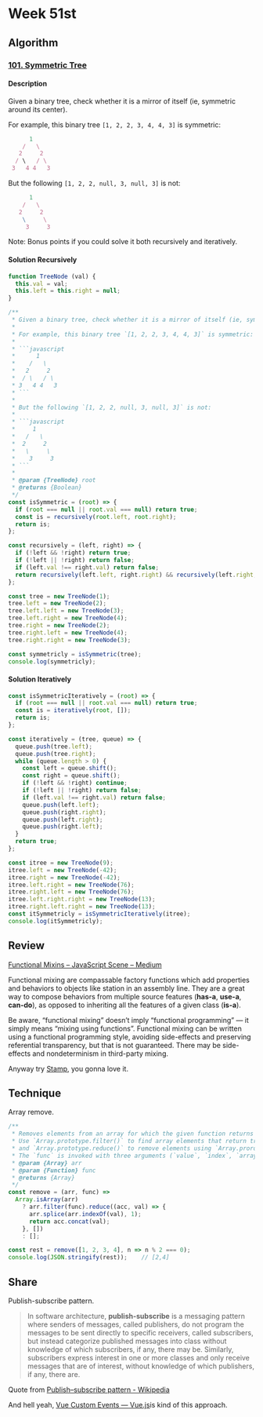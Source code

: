 # Week 51st
## Algorithm

### [101. Symmetric Tree](https://leetcode.com/problems/symmetric-tree/description/)

#### Description

Given a binary tree, check whether it is a mirror of itself (ie, symmetric around its center).  

For example, this binary tree `[1, 2, 2, 3, 4, 4, 3]` is symmetric:

```javascript
      1
    /   \
   2     2
  / \   / \
 3   4 4   3
```

But the following `[1, 2, 2, null, 3, null, 3]` is not:

```javascript
      1
    /   \
   2     2
    \     \
     3     3
```

Note:
Bonus points if you could solve it both recursively and iteratively.

#### Solution Recursively

```javascript
function TreeNode (val) {
  this.val = val;
  this.left = this.right = null;
}

/**
 * Given a binary tree, check whether it is a mirror of itself (ie, symmetric around its center).  
 *
 * For example, this binary tree `[1, 2, 2, 3, 4, 4, 3]` is symmetric:
 *
 * ```javascript
 *      1
 *    /   \
 *   2     2
 *  / \   / \
 * 3   4 4   3
 * ```
 *
 * But the following `[1, 2, 2, null, 3, null, 3]` is not:
 *
 * ```javascript
 *     1
 *   /   \
 *  2     2
 *   \     \
 *    3     3
 * ```
 *
 * @param {TreeNode} root
 * @returns {Boolean}
 */
const isSymmetric = (root) => {
  if (root === null || root.val === null) return true;
  const is = recursively(root.left, root.right);
  return is;
};

const recursively = (left, right) => {
  if (!left && !right) return true;
  if (!left || !right) return false;
  if (left.val !== right.val) return false;
  return recursively(left.left, right.right) && recursively(left.right, right.left);
};

const tree = new TreeNode(1);
tree.left = new TreeNode(2);
tree.left.left = new TreeNode(3);
tree.left.right = new TreeNode(4);
tree.right = new TreeNode(2);
tree.right.left = new TreeNode(4);
tree.right.right = new TreeNode(3);

const symmetricly = isSymmetric(tree);
console.log(symmetricly);
```

#### Solution Iteratively

```javascript
const isSymmetricIteratively = (root) => {
  if (root === null || root.val === null) return true;
  const is = iteratively(root, []);
  return is;
};

const iteratively = (tree, queue) => {
  queue.push(tree.left);
  queue.push(tree.right);
  while (queue.length > 0) {
    const left = queue.shift();
    const right = queue.shift();
    if (!left && !right) continue;
    if (!left || !right) return false;
    if (left.val !== right.val) return false;
    queue.push(left.left);
    queue.push(right.right);
    queue.push(left.right);
    queue.push(right.left);
  }
  return true;
};

const itree = new TreeNode(9);
itree.left = new TreeNode(-42);
itree.right = new TreeNode(-42);
itree.left.right = new TreeNode(76);
itree.right.left = new TreeNode(76);
itree.left.right.right = new TreeNode(13);
itree.right.left.right = new TreeNode(13);
const itSymmetricly = isSymmetricIteratively(itree);
console.log(itSymmetricly);
```

## Review

[Functional Mixins – JavaScript Scene – Medium](https://medium.com/javascript-scene/functional-mixins-composing-software-ffb66d5e731c)  

Functional mixing are compassable factory functions which add properties and behaviors to objects like station in an assembly line. They are a great way to compose behaviors from multiple source features (**has-a**, **use-a**, **can-do**), as opposed to inheriting all the features of a given class (**is-a**).  

Be aware, “functional mixing” doesn’t imply “functional programming” — it simply means “mixing using functions”. Functional mixing can be written using a functional programming style, avoiding side-effects and preserving referential transparency, but that is not guaranteed. There may be side-effects and nondeterminism in third-party mixing.  
  
Anyway try [Stamp](https://stampit.js.org/), you gonna love it.
  

## Technique

Array remove.
```javascript
/**
 * Removes elements from an array for which the given function returns `false`.
 * Use `Array.prototype.filter()` to find array elements that return truthy values 
 * and `Array.prototype.reduce()` to remove elements using `Array.prorotype.splice()`.
 * The `func` is invoked with three arguments (`value`, `index`, `array`).
 * @param {Array} arr
 * @param {Function} func
 * @returns {Array}
 */
const remove = (arr, func) =>
  Array.isArray(arr)
    ? arr.filter(func).reduce((acc, val) => {
      arr.splice(arr.indexOf(val), 1);
      return acc.concat(val);
    }, [])
    : [];

const rest = remove([1, 2, 3, 4], n => n % 2 === 0);
console.log(JSON.stringify(rest));    // [2,4]
```


## Share

Publish-subscribe pattern.  

> In software architecture, **publish-subscribe** is a messaging pattern where senders of messages, called publishers, do not program the messages to be sent directly to specific receivers, called subscribers, but instead categorize published messages into class without knowledge of which subscribers, if any, there may be. Similarly, subscribers express interest in one or more classes and only receive messages that are of interest, without knowledge of which publishers, if any, there are.  

Quote from [Publish–subscribe pattern - Wikipedia](https://en.wikipedia.org/wiki/Publish%E2%80%93subscribe_pattern)  

And hell yeah, [Vue Custom Events — Vue.js](https://vuejs.org/v2/guide/components-custom-events.html)is kind of this approach.  

